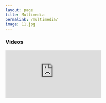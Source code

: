 ```yaml
---
layout: page
title: Multimedia
permalink: /multimedia/
image: 11.jpg
---
```


### Videos

<iframe src="https://www.youtube.com/embed/iWowJBRMtpc" frameborder="0" allowfullscreen></iframe>
